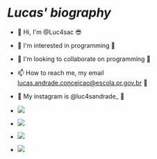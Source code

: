 # _**Lucas' biography**_
- 👋 Hi, I'm @Luc4sac :sunglasses:	
- 👀 I'm interested in programming :thinking:
- 💞️ I'm looking to collaborate on programming :100:		
- 📫 How to reach me, my email lucas.andrade.conceicao@escola.pr.gov.br :speech_balloon:
- 🙏 My instagram is @luc4sandrade_ 🙏

- ![](https://img.shields.io/badge/Scratch-4D97FF?style=for-the-badge&logo=Scratch&logoColor=white)
- ![](https://img.shields.io/badge/JavaScript-323330?style=for-the-badge&logo=javascript&logoColor=F7DF1E)
- <a href="https://instagram.com/@luc4sandrade_" target="_blank"><img src="https://img.shields.io/badge/-Instagram-%23E4405F?style=for-the-badge&logo=instagram&logoColor=white" target="_blank"></a>
- <a href = "mailto:lucas.andrade.conceicao@escola.pr.gov.br"><img src="https://img.shields.io/badge/Gmail-D14836?style=for-the-badge&logo=gmail&logoColor=white" target="_blank"></a>

<!---
Luc4sac/Luc4sac is a ✨ special ✨ repository because its `README.md` (this file) appears on your GitHub profile.
You can click the Preview link to take a look at your changes.
--->
